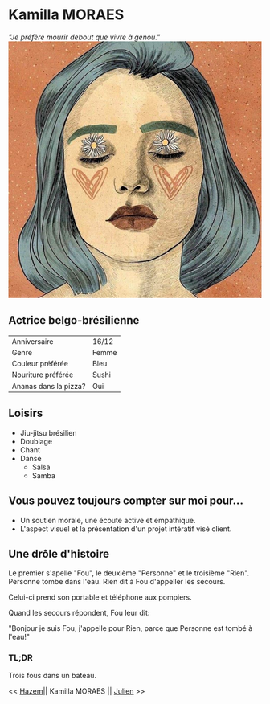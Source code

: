 # Kamilla MORAES
*"Je préfère mourir debout que vivre à genou."*
![](Artist/../Artist.jpg)

## Actrice belgo-brésilienne
|||
| ----------- | ----------- |
| Anniversaire | 16/12|
| Genre| Femme | 
| Couleur préférée | Bleu|
| Nouriture préférée | Sushi | 
| Ananas dans la pizza? |Oui| 

## Loisirs
- Jiu-jitsu brésilien
- Doublage 
- Chant
- Danse 
    - Salsa
    - Samba
## Vous pouvez toujours compter sur moi pour...
- Un soutien morale, une écoute active et empathique. 
- L'aspect visuel et la présentation d'un projet intératif visé client. 

 ## Une drôle d'histoire 
 Le premier s'apelle "Fou", le deuxième "Personne" et le troisième "Rien". Personne tombe dans l'eau. Rien dit à Fou d'appeller les secours. 

 Celui-ci prend son portable et téléphone aux pompiers. 

 Quand les secours répondent, Fou leur dit: 

"Bonjour je suis Fou, j'appelle pour Rien, parce que Personne est tombé à l'eau!"



### TL;DR
 Trois fous dans un bateau.

<< [Hazem](https://github.com/HazemMaddouri/challenge-markdown/blob/main/README.md)|| Kamilla MORAES || [Julien](https://github.com/JulienScourneau/challenge-markdown/tree/development) >>

